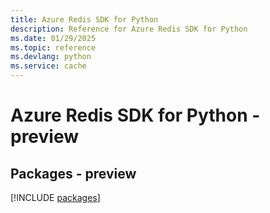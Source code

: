 ```yaml
---
title: Azure Redis SDK for Python
description: Reference for Azure Redis SDK for Python
ms.date: 01/29/2025
ms.topic: reference
ms.devlang: python
ms.service: cache
---
```

# Azure Redis SDK for Python - preview
## Packages - preview
[!INCLUDE [packages](redis-index.md)]